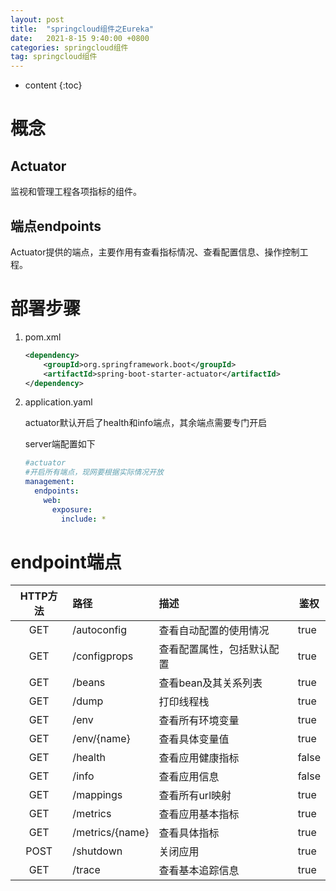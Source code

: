 ```yaml
---
layout: post
title:  "springcloud组件之Eureka"
date:   2021-8-15 9:40:00 +0800
categories: springcloud组件
tag: springcloud组件
---
```


* content
{:toc}
# 概念

## Actuator

监视和管理工程各项指标的组件。

## 端点endpoints 

Actuator提供的端点，主要作用有查看指标情况、查看配置信息、操作控制工程。

# 部署步骤

1. pom.xml

   ```xml
   <dependency>
       <groupId>org.springframework.boot</groupId>
       <artifactId>spring-boot-starter-actuator</artifactId>
   </dependency>
   ```

2. application.yaml

   actuator默认开启了health和info端点，其余端点需要专门开启

   server端配置如下

   ```yaml
   #actuator
   #开启所有端点，现网要根据实际情况开放
   management:
     endpoints:
       web:
         exposure:
           include: *
   ```

# endpoint端点

| HTTP方法 | 路径            | 描述                       | 鉴权  |
| :------: | :-------------- | :------------------------- | ----- |
|   GET    | /autoconfig     | 查看自动配置的使用情况     | true  |
|   GET    | /configprops    | 查看配置属性，包括默认配置 | true  |
|   GET    | /beans          | 查看bean及其关系列表       | true  |
|   GET    | /dump           | 打印线程栈                 | true  |
|   GET    | /env            | 查看所有环境变量           | true  |
|   GET    | /env/{name}     | 查看具体变量值             | true  |
|   GET    | /health         | 查看应用健康指标           | false |
|   GET    | /info           | 查看应用信息               | false |
|   GET    | /mappings       | 查看所有url映射            | true  |
|   GET    | /metrics        | 查看应用基本指标           | true  |
|   GET    | /metrics/{name} | 查看具体指标               | true  |
|   POST   | /shutdown       | 关闭应用                   | true  |
|   GET    | /trace          | 查看基本追踪信息           | true  |



